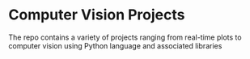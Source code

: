 # Computer Vision Projects

The repo contains a variety of projects ranging from real-time plots to computer vision using Python language and associated libraries

